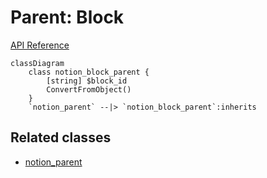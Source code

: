 # Parent: Block

[API Reference](https://developers.notion.com/reference/parent-object#block-parent)

```mermaid
classDiagram
    class notion_block_parent {
        [string] $block_id
        ConvertFromObject()
    }
    `notion_parent` --|> `notion_block_parent`:inherits
```

## Related classes

- [notion_parent](./00_parent.md)
